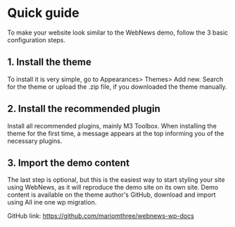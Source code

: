 # Quick guide

To make your website look similar to the WebNews demo, follow the 3 basic configuration steps.

## 1. Install the theme
To install it is very simple, go to Appearances> Themes> Add new. Search for the theme or upload the .zip file, if you downloaded the theme manually.

## 2. Install the recommended plugin
Install all recommended plugins, mainly M3 Toolbox. When installing the theme for the first time, a message appears at the top informing you of the necessary plugins.

## 3. Import the demo content
The last step is optional, but this is the easiest way to start styling your site using WebNews, as it will reproduce the demo site on its own site. Demo content is available on the theme author's GitHub, download and import using All ine one wp migration.

GitHub link: https://github.com/mariomthree/webnews-wp-docs
